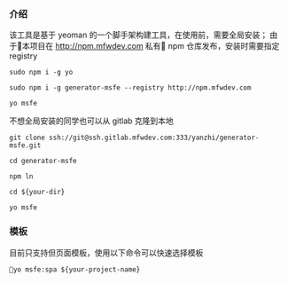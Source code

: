 ### 介绍
该工具是基于 yeoman 的一个脚手架构建工具，在使用前，需要全局安装；
由于本项目在 http://npm.mfwdev.com 私有 npm 仓库发布，安装时需要指定 registry

```
sudo npm i -g yo

sudo npm i -g generator-msfe --registry http://npm.mfwdev.com

yo msfe
```

不想全局安装的同学也可以从 gitlab 克隆到本地

```
git clone ssh://git@ssh.gitlab.mfwdev.com:333/yanzhi/generator-msfe.git

cd generator-msfe

npm ln

cd ${your-dir}

yo msfe
```

### 模板

目前只支持但页面模板，使用以下命令可以快速选择模板

```
yo msfe:spa ${your-project-name}
```
